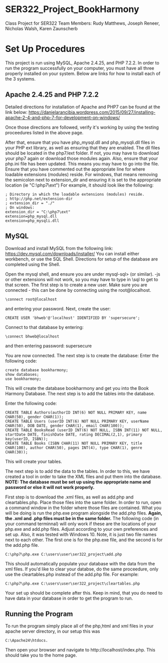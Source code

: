 # SER322_Project_BookHarmony
Class Project for SER322
Team Members: 
Rudy Matthews,
Joseph Reneer,
Nicholas Walsh,
Karen Zaunscherb


# Set Up Procedures
This project is run using MySQL, Apache 2.4.25, and PHP 7.2.2. In order to run the program successfully on your computer, you must have all three properly installed on your system. 
Below are links for how to install each of the 3 systems. 

## Apache 2.4.25 and PHP 7.2.2
Detailed directions for installation of Apache and PHP7 can be found at the link below:
https://danielarancibia.wordpress.com/2015/09/27/installing-apache-2-4-and-php-7-for-development-on-windows/

Once those directions are followed, verify it's working by using the testing proceedures listed in the above page.

After that, ensure that you have php_mysql.dll and php_mysqli.dll files in your PHP ext library, as well as ensuring that they are enabled. 
The dll files should be located in the php7/ext folder. If not, you may have to download your php7 again or download those modules again. 
Also, ensure that your php.ini file has been updated. This means you may have to go into the file. 
Ensure that you have commented out the appropriate line for where loadable extensions (modules) reside. 
For windows, that means removing the semicolon next to extension_dir and ensuring it is set to the appropriate location (ie "C:\php7\ext")
For example, it should look like the following:
```
; Directory in which the loadable extensions (modules) reside.
; http://php.net/extension-dir
; extension_dir = "./"
; On windows:
extension_dir = "C:\php7\ext"
extension=php_mysql.dll
extension=php_mysqli.dll
```

## MySQL
Download and install MySQL from the following link: https://dev.mysql.com/downloads/installer/
You can install either workbench, or use the SQL Shell. Directions for setup of the database are completed using the Shell.

Open the mysql shell, and ensure you are under mysql-sql> (or similar). -js or other extensions will not work, so you may have to type in \sql to get to that screen.
The first step is to create a new user. Make sure you are connected - this can be done by connecting using the root@localhost. 
```
\connect root@localhost 
```
and entering your password. 
Next, create the user:
```
CREATE USER 'bhweb'@'localhost' IDENTIFIED BY 'supersecure';
```
Connect to that database by entering:
```
\connect bhweb@localhost   
```
and then entering password: supersecure

You are now connected. The next step is to create the database:
Enter the following code:
```
create database bookharmony;
show databases;
use bookharmony;
```
This will create the database bookharmony and get you into the Book Harmony Database. The next step is to add the tables into the database.

Enter the following code: 
```
CREATE TABLE Authors(authorID INT(6) NOT NULL PRIMARY KEY, name CHAR(50), gender CHAR(1));
CREATE TABLE Users (userID INT(6) NOT NULL PRIMARY KEY, userName CHAR(50), DOB DATE, gender CHAR(1), email CHAR(100));
CREATE TABLE BooksRead (userID INT(6) NOT NULL, ISBN INT(11) NOT NULL, startDate DATE, finishDate DATE, rating DECIMAL(2,1), primary key(userID, ISBN));
CREATE TABLE Books (ISBN CHAR(11) NOT NULL PRIMARY KEY, title CHAR(100), author CHAR(50), pages INT(4), type CHAR(1), genre CHAR(30));
```

This will create your tables. 

The next step is to add the data to the tables. In order to this, we have created a tool in order to take the XML files and put them into the database. 
__NOTE: The database must be set up using the appropriate name and password or else it will not work properly.__

First step is to download the .xml files, as well as add.php and cleartables.php. Place those files into the same folder. 
In order to run, open a command window in the folder where those files are contained. What you will be doing is run the php.exe program alongside the add.php files. __Again, the .xml and .php files must be in the same folder.__
The following code (in your command terminnal) will only work if these are the locations of your php.exe and add.php files. Adjust according to your own preferences and set up. Also, it was tested with Windows 10. Note, it is just two file names next to each other. The first one is for the php.exe file, and the second is for the add.php file.
```
C:\php7\php.exe C:\users\user\ser322_project\add.php
```

This should automatically populate your database with the data from the xml files. If you'd like to clear your databse, do the same proceedure, only use the cleartables.php instead of the add.php file. For example:
```
C:\php7\php.exe C:\users\user\ser322_project\cleartables.php
```
Your set up should be complete after this. Keep in mind, that you do need to have data in your database in order to get the program to run. 

## Running the Program
To run the program simply place all of the php,html and xml files in your apache server directory, in our setup this was 
```
C:\Apache24\htdocs. 
```
Then open your browser and navigate to http://localhost/index.php. This should take you to the home page.

